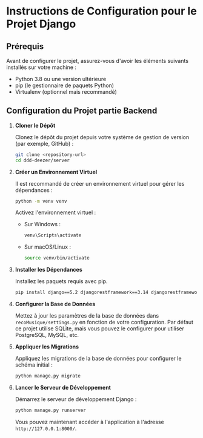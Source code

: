 # Instructions de Configuration pour le Projet Django

## Prérequis

Avant de configurer le projet, assurez-vous d'avoir les éléments suivants installés sur votre machine :

- Python 3.8 ou une version ultérieure
- pip (le gestionnaire de paquets Python)
- Virtualenv (optionnel mais recommandé)

## Configuration du Projet partie Backend

1. **Cloner le Dépôt**

   Clonez le dépôt du projet depuis votre système de gestion de version (par exemple, GitHub) :

   ```bash
   git clone <repository-url>
   cd ddd-deezer/server
   ```

2. **Créer un Environnement Virtuel**

   Il est recommandé de créer un environnement virtuel pour gérer les dépendances :

   ```bash
   python -m venv venv
   ```

   Activez l'environnement virtuel :

   - Sur Windows :
     ```bash
     venv\Scripts\activate
     ```

   - Sur macOS/Linux :
     ```bash
     source venv/bin/activate
     ```

3. **Installer les Dépendances**

   Installez les paquets requis avec pip.

   ```bash
   pip install django==5.2 djangorestframework==3.14 djangorestframework-simplejwt==5.2 django-cors-headers==4.0 django-admin-interface==0.20 colorfield==0.9
   ```

4. **Configurer la Base de Données**

   Mettez à jour les paramètres de la base de données dans `recoMusique/settings.py` en fonction de votre configuration. Par défaut ce projet utilise SQLite, mais vous pouvez le configurer pour utiliser PostgreSQL, MySQL, etc.

5. **Appliquer les Migrations**

   Appliquez les migrations de la base de données pour configurer le schéma initial :

   ```bash
   python manage.py migrate
   ```

6. **Lancer le Serveur de Développement**

   Démarrez le serveur de développement Django :

   ```bash
   python manage.py runserver
   ```

   Vous pouvez maintenant accéder à l'application à l'adresse `http://127.0.0.1:8000/`.
